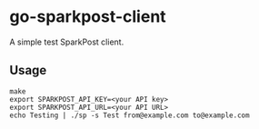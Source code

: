 # go-sparkpost-client

A simple test SparkPost client.

## Usage

    make
    export SPARKPOST_API_KEY=<your API key>
    export SPARKPOST_API_URL=<your API URL>
    echo Testing | ./sp -s Test from@example.com to@example.com
